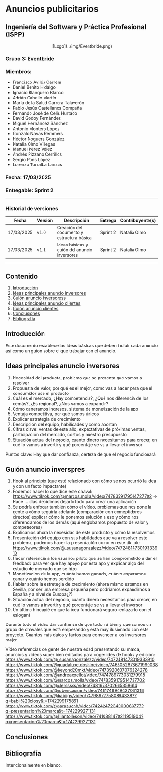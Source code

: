 # Anuncios publicitarios
## Ingeniería del Software y Práctica Profesional (ISPP)
<center>![Logo](../img/Eventbride.png)</center>

### Grupo 3: Eventbride

### Miembros:
- Francisco Avilés Carrera
- Daniel Benito Hidalgo
- Ignacio Blanquero Blanco
- Adrián Cabello Martín
- María de la Salud Carrera Talaverón
- Pablo Jesús Castellanos Compaña
- Fernando José de Celis Hurtado
- David Godoy Fernández
- Miguel Hernández Sánchez
- Antonio Montero López
- Gonzalo Navas Remmers
- Héctor Noguera González
- Natalia Olmo Villegas
- Manuel Pérez Vélez
- Andrés Pizzano Cerrillos
- Sergio Pons López
- Lorenzo Torralba Lanzas

### Fecha: 17/03/2025

### Entregable: Sprint 2

---

### Historial de versiones

| Fecha      | Versión | Descripción                                      | Entrega  | Contribuyente(s)                    |
|------------|---------|--------------------------------------------------|----------|-------------------------------------|
| 17/03/2025 | v1.0    | Creación del documento y estructura básica       | Sprint 2 | Natalia Olmo                        |
| 17/03/2025 | v1.1    | Ideas básicas y guión del anuncio inversores | Sprint 2 | Natalia Olmo                        |

---

## Contenido
1. [Introducción](#intro)
2. [Ideas principales anuncio inversores](#id1)
3. [Guión anuncio inversoress](#id2)
4. [Ideas principales anuncio clientes](#id3)
5. [Guión anuncio clientes](#id4)
5. [Conclusiones](#concl)
6. [Bibliografía](#bib)


<div id='intro'></div>

## Introducción

Este documento establece las ideas básicas que deben incluir cada anuncio así como un guíon sobre el que trabajar con el anuncio.

<div id='id1'></div>

## Ideas principales anuncio inversores

1. Necesidad del producto, problema que se presenta que vamos a resolver
2. Propuesta de valor, por qué es el mejor, como vas a hacer para que el consumidor use el producto
3. Cuál es el mercado, ¿Hay competencia?, ¿Qué nos diferencia de los demás?, ¿Es regional?, ¿Nos vamos a expandir?
4. Cómo generamos ingresos, sistema de monetización de la app
5. Ventaja competitiva, por qué somos únicos
6. Explicar estrategia de crecimiento
7. Descripción del equipo, habilidades y como aportan
8. Cifras clave: ventas de este año, expectativas de próximas ventas, participación del mercado, costos y nuestro presupuesto
9. Situación actual del negocio, cuanto dinero necesitamos para crecer, en qué lo vamos a invertir y qué porcentaje se va a llevar el inversor

Puntos clave: Hay que dar confianza, certeza de que el negocio funcionará

<div id='id2'></div>

## Guión anuncio inverspres

1. Hook al principio (que esté relacionado con cómo se nos ocurrió la idea y con un facto impactante)
2. Podemos hacer lo que dice este chaval: https://www.tiktok.com/@marcos.molla/video/7478359179514727702 -> Hace ... días decidimos dejarlo todo para crear una aplicación
3. Se podría enfocar también cómo el vídeo, problemas que nos pone la gente a cómo seguiría adelante (comparación con comeptidores directos)  explicar cómo le ponemos solución a eso y cómo nos diferenciamos de los demás (aquí englobamos propuesto de valor y competidores)
4. Explicamos ahora la necesidad de este producto y cómo la resolvemos
5. Presentación del equipo con sus habilidades que va a resolver este problema, podemos hacer la presentación como en este tik tok: https://www.tiktok.com/@_susanagonzalezz/video/7472481473019333910
6. Hacer referencia a los usuarios piloto que se han comprometido a dar el feedback para ver que hay apoyo por esta app y explicar algo del estudio de mercado que se hizo
7. Monetizacion de la app, cuánto hemos ganado, cuánto esperamos ganar y cuánto hemos perdido
8. Hablar sobre la estretegia de crecimiento (ahora mismo estamos en Sevilla, por ser una empresa pequeña pero podríamos expandirnos a España y a nivel de Europa¿?)
9. Situación actual del negocio, cuanto dinero necesitamos para crecer, en qué lo vamos a invertir y qué porcentaje se va a llevar el inversor
10. Un último hincapié en que la idea funcionará seguro (enlazarlo con el eslogan)

Durante todo el vídeo dar confianza de que todo irá bien y que somos un grupo de chavales que está empezando y está muy ilusionado con este proyecto. Cuantos más datos y factos para convencer a los inversores mejor.

Vídeo referencias de gente de nuestra edad presentando su marca, anuncios y vídeos super bien editados para coger ides de hooks y edición:
https://www.tiktok.com/@_susanagonzalezz/video/7472481473019333910
https://www.tiktok.com/@guadalupe.doshine/video/7465052878671990038
https://www.tiktok.com/@beyond20mkt/video/7473920607076224278
https://www.tiktok.com/@andreaxpellot/video/7474789773031279915
https://www.tiktok.com/@marcos.molla/video/7478359179514727702
https://www.tiktok.com/@clersssss/video/7481673702665358614
https://www.tiktok.com/@rubencassan/video/7481748949427031318
https://www.tiktok.com/@babiigv/video/7479897275808943382?q=babii%20closy&t=1742299175861
https://www.tiktok.com/@sarasuchh/video/7424247234000063777?q=presentacion%20marca&t=1742299271131
https://www.tiktok.com/@liliantolleson/video/7410881470211951904?q=presentacion%20marca&t=1742299271131

<div id='concl'></div>

## Conclusiones


<div id='bib'></div>

## Bibliografía

Intencionalmente en blanco.



